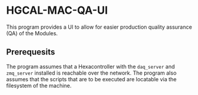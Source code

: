 # HGCAL-MAC-QA-UI

This program provides a UI to allow for easier production quality assurance (QA) of the Modules.

## Prerequesits
The program assumes that a Hexacontroller with the `daq_server` and `zmq_server` installed is reachable over the network.
The program also assumes that the scripts that are to be executed are locatable via the filesystem of the machine.
